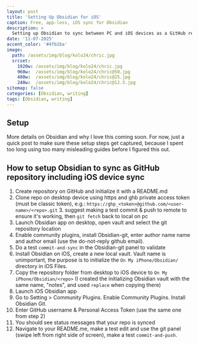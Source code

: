 ```yaml
---
layout: post
title: 'Setting Up Obsidian for iOS'
caption: Free, app-less, iOS sync for Obsidian
description: >
  Setting up Obsidian to sync between PC and iOS devices as a GitHub repository
date: '11-07-2025'
accent_color: '#4fb1ba'
image: 
  path: /assets/img/blog/kolo24/chric.jpg
  srcset: 
    1920w: /assets/img/blog/kolo24/chric.jpg
    960w:  /assets/img/blog/kolo24/chric@50.jpg
    480w:  /assets/img/blog/kolo24/chric@25.jpg
    240w:  /assets/img/blog/kolo24/chric@12.5.jpg
sitemap: false
categories: [Obsidian, writing]
tags: [Obsidian, writing]
---
```


## Setup

More details on Obsidian and why I love this coming soon. For now, just a quick post to make sure these setup steps get captured, because I spent too long using too many misleading guides before I figured this out. 

## How to setup Obsidian to sync as GitHub repository including iOS device sync

1. Create repository on GitHub and initialize it with a README.md
2. Clone repo on desktop device using https and ghb private access token (must be classic token), e.g.: `https://ghp_<token>@github.com/<user-name>/<repo>.git`
	3. suggest making a test commit & push to remote to ensure it's working, then `git fetch` back to local on pc
3. Launch Obsidian app on desktop, open vault and select the git repository location
4. Enable community plugins, install Obsidian-git, enter author name name and author email (use the do-not-reply github email). 
5. Do a test `commit-and-sync` in the Obsidian-git panel to validate
6. Install Obsidian on iOS, create a new local vault. Vault name is unimportant, the purpose is to initialize the `On My iPhone/Obsidian/` directory in iOS Files.  
7. Copy the repository folder from desktop to iOS device to `On My iPhone/Obsidian/<repo>` (I created the initializing Obsidian vault with the same name, "notes", and used `replace` when copying there)
8. Launch iOS Obsidian app
9. Go to Setting > Community Plugins. Enable Community Plugins. Install Obsidian Git. 
10. Enter GitHub username & Personal Access Token (use the same one from step 2)
11. You should see status messages that your repo is synced
12. Navigate to your README.me, make a test edit and use the git panel (swipe left from right side of screen), make a test `commit-and-push`.